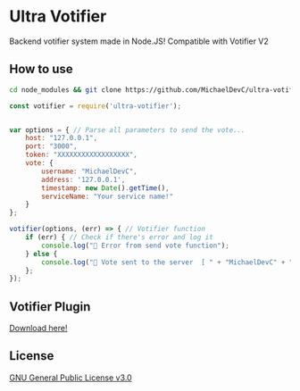 # Ultra Votifier
 Backend votifier system made in Node.JS! Compatible with Votifier V2

## How to use
```bash
cd node_modules && git clone https://github.com/MichaelDevC/ultra-votifier.git
```

```js
const votifier = require('ultra-votifier');


var options = { // Parse all parameters to send the vote...
    host: "127.0.0.1",
    port: "3000",
    token: "XXXXXXXXXXXXXXXXXX",
    vote: {
        username: "MichaelDevC",
        address: '127.0.0.1',
        timestamp: new Date().getTime(),
        serviceName: "Your service name!"
    }
};

votifier(options, (err) => { // Votifier function
    if (err) { // Check if there's error and log it
        console.log("🚨 Error from send vote function");
    } else {
        console.log("📡 Vote sent to the server  [ " + "MichaelDevC" + " ]");
    };
});
```

## Votifier Plugin
[Download here!](https://www.spigotmc.org/resources/nuvotifier.13449/)

## License
[GNU General Public License v3.0](https://github.com/MichaelDevC/ultra-votifier/blob/main/LICENSE)
